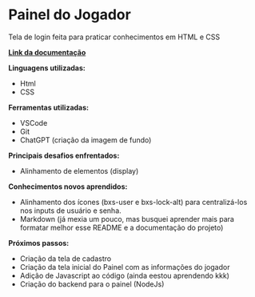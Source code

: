 # Painel do Jogador

 Tela de login feita para praticar conhecimentos em HTML e CSS

[**Link da documentação**](/doc/Tela_de_Login.md)

**Linguagens utilizadas:**

- Html
- CSS

**Ferramentas utilizadas:**

- VSCode
- Git
- ChatGPT (criação da imagem de fundo)

**Principais desafios enfrentados:**

- Alinhamento de elementos (display)

**Conhecimentos novos aprendidos:**

- Alinhamento dos ícones (bxs-user e bxs-lock-alt) para centralizá-los nos inputs de usuário e senha.
- Markdown (já mexia um pouco, mas busquei aprender mais para formatar melhor esse README e a documentação do projeto)

**Próximos passos:**

- Criação da tela de cadastro
- Criação da tela inicial do Painel com as informações do jogador 
- Adição de Javascript ao código (ainda eestou aprendendo kkk) 
- Criação do backend para o painel (NodeJs)

